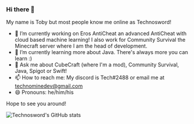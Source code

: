 ### Hi there 👋
My name is Toby but most people know me online as Technosword!

- 🔭 I’m currently working on Eros AntiCheat an advanced AntiCheat with cloud based machine learning! I also work for Community Survival the Minecraft server where I am the head of development.
- 🌱 I’m currently learning more about Java. There's always more you can learn :)
- 💬 Ask me about CubeCraft (where I'm a mod), Community Survival, Java, Spigot or Swift!
- 📫 How to reach me: My discord is Tech#2488 or email me at technominedev@gmail.com
- 😄 Pronouns: he/him/his 

Hope to see you around!

![Technosword's GitHub stats](https://github-readme-stats.vercel.app/api?username=Technosword&count_private=true&show_icons=true)

